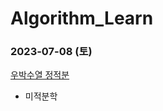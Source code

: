 # Algorithm_Learn
### 2023-07-08 (토)
[우박수열 정적분](https://school.programmers.co.kr/learn/courses/30/lessons/134239)
- 미적분학
